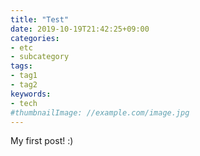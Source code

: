 ```yaml
---
title: "Test"
date: 2019-10-19T21:42:25+09:00
categories:
- etc
- subcategory
tags:
- tag1
- tag2
keywords:
- tech
#thumbnailImage: //example.com/image.jpg
---
```


My first post! :)
